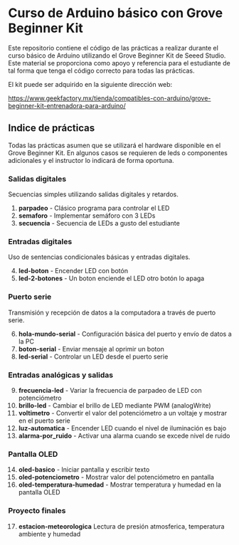 # Curso de Arduino básico con Grove Beginner Kit  #

Este repositorio contiene el código de las prácticas a realizar durante el curso básico de Arduino utilizando el Grove Beginner Kit de Seeed Studio. Este material se proporciona como apoyo y referencia para el estudiante de tal forma que tenga el código correcto para todas las prácticas.

El kit puede ser adquirido en la siguiente dirección web:

https://www.geekfactory.mx/tienda/compatibles-con-arduino/grove-beginner-kit-entrenadora-para-arduino/

## Indice de prácticas ##

Todas las prácticas asumen que se utilizará el hardware disponible en el Grove Beginner Kit. En algunos casos se requieren de leds o componentes adicionales y el instructor lo indicará de forma oportuna.

### Salidas digitales ###

Secuencias simples utilizando salidas digitales y retardos.

1. **parpadeo** - Clásico programa para controlar el LED
2. **semaforo** - Implementar semáforo con 3 LEDs
3. **secuencia** - Secuencia de LEDs a gusto del estudiante

### Entradas digitales ###

Uso de sentencias condicionales básicas y entradas digitales.

4. **led-boton** - Encender LED con botón
5. **led-2-botones** - Un boton enciende el LED otro botón lo apaga

### Puerto serie ###

Transmisión y recepción de datos a la computadora a través de puerto serie.

6. **hola-mundo-serial** - Configuración básica del puerto y envío de datos a la PC
7. **boton-serial** - Enviar mensaje al oprimir un boton
8. **led-serial** - Controlar un LED desde el puerto serie

### Entradas analógicas y salidas ###

9. **frecuencia-led** - Variar la frecuencia de parpadeo de LED con potenciómetro
10. **brillo-led** - Cambiar el brillo de LED mediante PWM (analogWrite)
11. **voltimetro** - Convertir el valor del potenciómetro a un voltaje y mostrar en el puerto serie
12. **luz-automatica** - Encender LED cuando el nivel de iluminación es bajo
13. **alarma-por_ruido** - Activar una alarma cuando se excede nivel de ruido

### Pantalla OLED ###

14. **oled-basico** - Iniciar pantalla y escribir texto
15. **oled-potenciometro** - Mostrar valor del potenciómetro en pantalla
16. **oled-temperatura-humedad** - Mostrar temperatura y humedad en la pantalla OLED

### Proyecto finales ###

17. **estacion-meteorologica** Lectura de presión atmosferica, temperatura ambiente y humedad